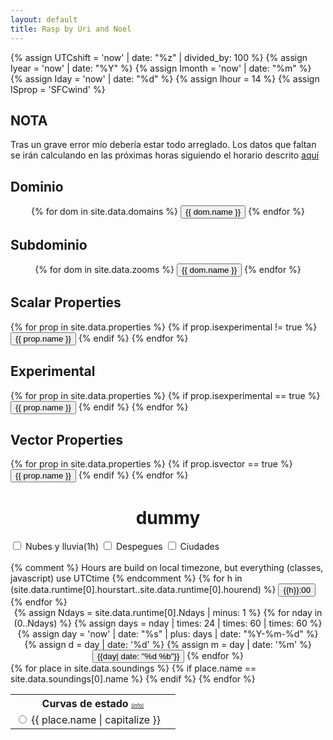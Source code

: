 ```yaml
---
layout: default
title: Rasp by Uri and Noel
---
```

{% assign UTCshift = 'now' | date: "%z" | divided_by: 100 %}
{% assign Iyear = 'now' | date: "%Y" %}
{% assign Imonth = 'now' | date: "%m" %}
{% assign Iday = 'now' | date: "%d" %}
{% assign Ihour = 14 %}
{% assign ISprop = 'SFCwind' %}

## NOTA
Tras un grave error mío debería estar todo arreglado. Los datos que faltan se irán calculando en las próximas horas siguiendo el horario descrito <a href='/about.html'>aquí</a>



<h2>Dominio</h2>
<div class='domain_selector' align="center">
{% for dom in site.data.domains %}
<button type="button"
        class="button domain {% if dom.code == 'd02'%} active {% else %} inactive {% endif %}"
        id="button_domain_{{ dom.code }}"
        onclick="javascript:change_domain('{{ dom.code }}');">
{{ dom.name }}
</button>
{% endfor %}
</div>


<h2>Subdominio</h2>
<div class='domain_selector' align="center">
{% for dom in site.data.zooms %}
<button type="button"
        class="button domain {% if dom.code == 'd02'%} active {% else %} inactive {% endif %}"
        id="button_domain_{{ dom.code }}"
        onclick="javascript:change_subdomain('{{ dom.code }}');">
{{ dom.name }}
</button>
{% endfor %}
</div>


<h2>Scalar Properties</h2>
<div class='Sprop_selector'>
{% for prop in site.data.properties %}
{% if prop.isexperimental != true %}
<button type="button"
        class="button prop {% if prop.prop == 'sfcwind' %} active {% else %} inactive {% endif %}"
        id="button_Sprop_{{ prop.prop }}"
        onclick="javascript:change_Sprop('{{ prop.prop }}');">
{{ prop.name }}
</button>
{% endif %}
{% endfor %}
</div>

<h2>Experimental</h2>
<div class='Sprop_selector'>
{% for prop in site.data.properties %}
{% if prop.isexperimental == true %}
<button type="button"
        class="button prop {% if prop.prop == 'sfcwind' %} active {% else %} inactive {% endif %}"
        id="button_Sprop_{{ prop.prop }}"
        onclick="javascript:change_Sprop('{{ prop.prop }}');">
{{ prop.name }}
</button>
{% endif %}
{% endfor %}
</div>

<h2>Vector Properties</h2>
<div class='Vprop_selector'>
{% for prop in site.data.properties %}
{% if prop.isvector == true %}
<button type="button"
        class="button vprop {% if prop.prop  == 'sfcwind' %} active {% else %} inactive {% endif %}"
        id="button_Vprop_{{ prop.prop }}"
        onclick="javascript:change_Vprop('{{ prop.prop }}');">
{{ prop.name }}
</button>
{% endif %}
{% endfor %}
</div>




<div id='plot_title' class="plot_title" align="center">
<h1>dummy</h1>
</div>

<label>
<input type="checkbox"  onChange="javascript:toggleVisibility(['clouds_layer','rain_layer'])" autocomplete="off" name='foo'>
<span>Nubes y lluvia(1h)</span>
</label>
<label>
<input type="checkbox"  onChange="javascript:toggleVisibility(['takeoffs_names_layer'])" autocomplete="off" name='foo'>
<span>Despegues</span>
</label>
<label>
<input type="checkbox"  onChange="javascript:toggleVisibility(['cities_names_layer'])" autocomplete="off" name='foo'>
<span>Ciudades</span>
</label>

<div class='map_container'>
   <img class="base_map" id="terrain_layer"/>
   <img class="over"    id="rivers_layer"/>
   <img class="over"    id="ccaa_layer"/>
   <img class="over"    id="takeoffs_layer"/>
   <img class="over"    id="cities_layer"/>
   <img class="over start_hidden"    id="takeoffs_names_layer"/>
   <img class="over start_hidden"    id="cities_names_layer"/>
   <!-- Scalar -->
   <img class="Sprop_map"  id="Sprop_layer"/>
   <!-- Vector -->
   <img class="Vprop_map"  id="Vprop_layer"/>
   <img class="VBprop_map" id="VBprop_layer"/>
   <!-- Overlay -->
   <img class="Oover start_hidden" id="clouds_layer"/>
   <img class="Oover start_hidden" id="rain_layer"/>
</div>
<!-- Color bar -->
<div class='map_container'>
   <img class="base_map" id="cbar_layer"/>
</div>


<!-- <h2>Time</h2> -->
<div class='hours_selector'>
{% comment %}
Hours are build on local timezone, but everything (classes, javascript)
use UTCtime
{% endcomment %}
{% for h in (site.data.runtime[0].hourstart..site.data.runtime[0].hourend) %}
   <button type="button"
           class="button hour {% if h == 14 %} active {% else %} inactive {% endif %}"
           id="button_hour_{{h | minus: UTCshift}}" onclick="javascript:change_hour({{h | minus: UTCshift}});">
   {{h}}:00
   </button>
{% endfor %}
</div>


<!-- <h2>Day</h2> -->
<div class='days_selector' align="center">
<!-- {% capture date0 %} {{'today' | date: "%Y/%m/%d" | jsonify }} {% endcapture %}
<p>{{date0}}</p>
-->
{% assign Ndays = site.data.runtime[0].Ndays | minus: 1 %}
{% for nday in (0..Ndays) %}
{% assign days = nday | times: 24 | times: 60 | times: 60 %}
{% assign day = 'now' | date: "%s" | plus: days | date: "%Y-%m-%d" %}
{% assign d = day | date: '%d' %}
{% assign m = day | date: '%m' %}
<button type="button"
        class="button day {% if nday == 0 %} active {% else %} inactive {% endif %}"
        id="button_day_{{day | date: '%d'}}"
        onclick="javascript:change_day({{ day | date: '%d,%m' }});">
{{day| date: "%d %b"}}
</button>
{% endfor %}
</div>


<!-- Soundings -->
<table class='table_sounding'>
<tr>
   <th colspan="2">Curvas de estado <span style='font-size:0.5em;font-weight: normal;'><a id="sounding_link" href='/curva_estado.html'>(info)</a></span></th>
</tr>
{% for place in site.data.soundings %}
<tr>
   <td>
   <label>
   <input type="radio" onChange="javascript:change_sounding('{{place.name}}')" name='foo'>
   <span>{{ place.name | capitalize }}</span>
   </label>
   </td>
   {% if place.name == site.data.soundings[0].name %}
   <td rowspan="{{site.data.soundings | size}}">
   <img id="sounding_img">
   </td>  <!-- Sounding -->
   {% endif %}
</tr>
{% endfor %}
</table>
